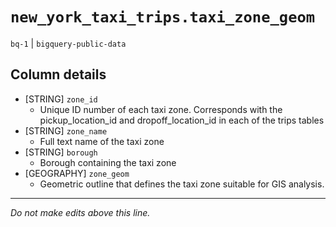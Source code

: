 # `new_york_taxi_trips.taxi_zone_geom`
`bq-1` | `bigquery-public-data`

## Column details
* [STRING]    `zone_id`
  - Unique ID number of each taxi zone. Corresponds with the pickup_location_id and dropoff_location_id in each of the trips tables
* [STRING]    `zone_name`
  - Full text name of the taxi zone
* [STRING]    `borough`
  - Borough containing the taxi zone
* [GEOGRAPHY] `zone_geom`
  - Geometric outline that defines the taxi zone suitable for GIS analysis.

-------------------------------------------------------------------------------
*Do not make edits above this line.*
